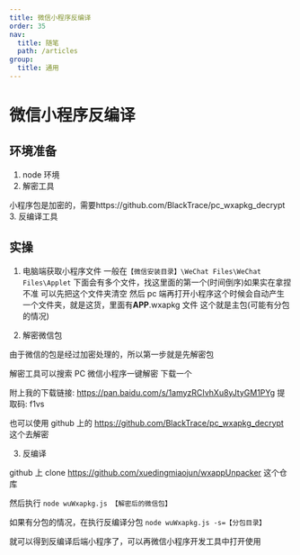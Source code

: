 ```yaml
---
title: 微信小程序反编译
order: 35
nav:
  title: 随笔
  path: /articles
group:
  title: 通用
---
```


# 微信小程序反编译

## 环境准备

1. node 环境
2. 解密工具

小程序包是加密的，需要https://github.com/BlackTrace/pc_wxapkg_decrypt 3. 反编译工具

## 实操

1. 电脑端获取小程序文件
   一般在`【微信安装目录】\WeChat Files\WeChat Files\Applet` 下面会有多个文件，找这里面的第一个(时间倒序)如果实在拿捏不准 可以先把这个文件夹清空 然后 pc 端再打开小程序这个时候会自动产生一个文件夹，就是这货，里面有**APP**.wxapkg 文件 这个就是主包(可能有分包的情况)

2. 解密微信包

由于微信的包是经过加密处理的，所以第一步就是先解密包

解密工具可以搜索 PC 微信小程序一键解密 下载一个

附上我的下载链接: https://pan.baidu.com/s/1amyzRCIvhXu8yJtyGM1PYg 提取码: f1vs

也可以使用 github 上的 https://github.com/BlackTrace/pc_wxapkg_decrypt 这个去解密

3. 反编译

github 上 clone https://github.com/xuedingmiaojun/wxappUnpacker 这个仓库

然后执行 `node wuWxapkg.js 【解密后的微信包】`

如果有分包的情况，在执行反编译分包 `node wuWxapkg.js -s=【分包目录】`

就可以得到反编译后端小程序了，可以再微信小程序开发工具中打开使用

